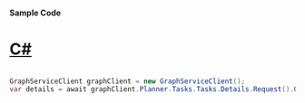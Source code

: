 #### Sample Code
# [C#](#tab/Csharp)

```C#

GraphServiceClient graphClient = new GraphServiceClient();
var details = await graphClient.Planner.Tasks.Tasks.Details.Request().GetAsync();

```